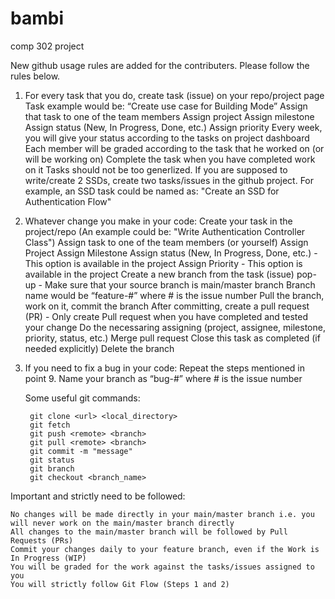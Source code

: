 # bambi
comp 302 project 

New github usage rules are added for the contributers. Please follow the rules below. 

1. For every task that you do, create task (issue) on your repo/project page
    Task example would be: “Create use case for Building Mode”
    Assign that task to one of the team members
    Assign project
    Assign milestone
    Assign status (New, In Progress, Done, etc.)
    Assign priority
    Every week, you will give your status according to the tasks on project dashboard
    Each member will be graded according to the task that he worked on (or will be working on)
    Complete the task when you have completed work on it
    Tasks should not be too generlized. If you are supposed to write/create 2 SSDs, create two tasks/issues in the github project. For example, an SSD task could be named as: "Create an SSD for Authentication Flow"

2. Whatever change you make in your code:
    Create your task in the project/repo (An example could be: "Write Authentication Controller Class")
    Assign task to one of the team members (or yourself)
    Assign Project
    Assign Milestone
    Assign status (New, In Progress, Done, etc.) - This option is available in the project
    Assign Priority - This option is available in the project
    Create a new branch from the task (issue) pop-up - Make sure that your source branch is main/master branch
    Branch name would be “feature-#” where # is the issue number
    Pull the branch, work on it, commit the branch
    After committing, create a pull request (PR) - Only create Pull request when you have completed and tested your change
    Do the necessaring assigning (project, assignee, milestone, priority, status, etc.)
    Merge pull request
    Close this task as completed (if needed explicitly)
    Delete the branch
3. If you need to fix a bug in your code:
    Repeat the steps mentioned in point 9.
    Name your branch as “bug-#” where # is the issue number

    Some useful git commands:

        git clone <url> <local_directory>
        git fetch
        git push <remote> <branch>
        git pull <remote> <branch>
        git commit -m "message"
        git status
        git branch
        git checkout <branch_name>

Important and strictly need to be followed:

    No changes will be made directly in your main/master branch i.e. you will never work on the main/master branch directly
    All changes to the main/master branch will be followed by Pull Requests (PRs)
    Commit your changes daily to your feature branch, even if the Work is In Progress (WIP)
    You will be graded for the work against the tasks/issues assigned to you
    You will strictly follow Git Flow (Steps 1 and 2)
